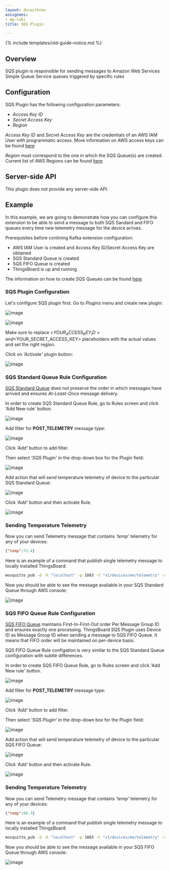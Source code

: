 ```yaml
---
layout: docwithnav
assignees:
- mp-loki
title: SQS Plugin

---
```


{% include templates/old-guide-notice.md %}

## Overview

SQS plugin is responsible for sending messages to Amazon Web Services Simple Queue Service queues triggered by specific rules

## Configuration

SQS Plugin has the following configuration parameters:

 - *Access Key ID*
 - *Secret Access Key*
 - *Region*

*Access Key ID* and *Secret Access Key* are the credentials of an AWS IAM User with programmatic access. More information on AWS access keys can be found [here](http://docs.aws.amazon.com/IAM/latest/UserGuide/id_credentials_access-keys.html) 

*Region* must correspond to the one in which the SQS Queue(s) are created. Current list of AWS Regions can be found [here](http://docs.aws.amazon.com/general/latest/gr/rande.html)
 
## Server-side API

This plugin does not provide any server-side API.

## Example

In this example, we are going to demonstrate how you can configure this extension to be able to send a message to both SQS Sandard and FIFO queues every time new telemetry message for the device arrives.

Prerequisites before contining Kafka extension configuration:

 - AWS IAM User is created and Access Key ID/Secret Access Key are obtained
 - SQS Standard Queue is created
 - SQS FIFO Queue is created
 - ThingsBoard is up and running

The information on how to create SQS Queues can be found [here](http://docs.aws.amazon.com/AWSSimpleQueueService/latest/SQSDeveloperGuide/sqs-create-queue.html)
 
### SQS Plugin Configuration

Let's configure SQS plugin first. Go to *Plugins* menu and create new plugin:

![image](https://img.tbqa.cloud/reference/plugins/sqs/sqs-plugin-config-1.png)

![image](https://img.tbqa.cloud/reference/plugins/sqs/sqs-plugin-config-2.png)

Make sure to replace <$YOUR_ACCESS_KEY_ID> and <$YOUR_SECRET_ACCESS_KEY> placeholders with the actual values and set the right region. 

Click on *'Activate'* plugin button:

![image](https://img.tbqa.cloud/reference/plugins/sqs/sqs-activate-plugin.png)

### SQS Standard Queue Rule Configuration

[SQS Standard Queue](http://docs.aws.amazon.com/AWSSimpleQueueService/latest/SQSDeveloperGuide/standard-queues.html) does not preserve the order in which messages have arrived and ensures *At-Least-Once* message delivery.

In order to create SQS Standard Queue Rule, go to Rules screen and click 'Add New rule' button.

![image](https://img.tbqa.cloud/reference/plugins/sqs/sqs-standard-queue-rule.png)

Add filter for **POST_TELEMETRY** message type:

![image](https://img.tbqa.cloud/reference/plugins/post-telemetry-filter.png)

Click *'Add'* button to add filter.

Then select *'SQS Plugin'* in the drop-down box for the Plugin field:

![image](https://img.tbqa.cloud/reference/plugins/sqs/sqs-plugin-selection.png)

Add action that will send temperature telemetry of device to the particular SQS Standard Queue:

![image](https://img.tbqa.cloud/reference/plugins/sqs/sqs-standard-queue-action.png)

Click *'Add'* button and then activate Rule.

![image](https://img.tbqa.cloud/reference/plugins/sqs/sqs-standard-queue-activate-rule.png)

### Sending Temperature Telemetry

Now you can send Telemetry message that contains *'temp'* telemetry for any of your devices:

```json
{"temp":73.4}
```

Here is an example of a command that publish single telemetry message to locally installed ThingsBoard:

```bash
mosquitto_pub -d -h "localhost" -p 1883 -t "v1/devices/me/telemetry" -u "$ACCESS_TOKEN" -m "{'temp':73.4}"
```

Now you should be able to see the message available in your SQS Standard Queue through AWS console:

![image](https://img.tbqa.cloud/reference/plugins/sqs/sqs-standard-queue-message-received.png)

### SQS FIFO Queue Rule Configuration

[SQS FIFO Queue](http://docs.aws.amazon.com/AWSSimpleQueueService/latest/SQSDeveloperGuide/FIFO-queues.html) maintains First-In-First-Out order Per Message Group ID and ensures exactly one processing.
ThingsBoard SQS Plugin uses Device ID as Message Group ID  when sending a message to SQS FIFO Queue. It means that FIFO order will be maintained on per-device basis.

SQS FIFO Queue Rule configation is very similar to the SQS Standard Queue configuration with subtle differences.

In order to create SQS FIFO Queue Rule, go to Rules screen and click 'Add New rule' button.

![image](https://img.tbqa.cloud/reference/plugins/sqs/sqs-fifo-queue-rule.png)

Add filter for **POST_TELEMETRY** message type:

![image](https://img.tbqa.cloud/reference/plugins/sqs/post-telemetry-filter.png)

Click *'Add'* button to add filter.

Then select *'SQS Plugin'* in the drop-down box for the Plugin field:

![image](https://img.tbqa.cloud/reference/plugins/sqs/sqs-plugin-selection.png)

Add action that will send temperature telemetry of device to the particular SQS FIFO Queue:

![image](https://img.tbqa.cloud/reference/plugins/sqs/sqs-fifo-queue-action.png)

Click *'Add'* button and then activate Rule.

![image](https://img.tbqa.cloud/reference/plugins/sqs/sqs-fifo-queue-activate-rule.png)

### Sending Temperature Telemetry

Now you can send Telemetry message that contains *'temp'* telemetry for any of your devices:

```json
{"temp":68.3}
```

Here is an example of a command that publish single telemetry message to locally installed ThingsBoard:

```bash
mosquitto_pub -d -h "localhost" -p 1883 -t "v1/devices/me/telemetry" -u "$ACCESS_TOKEN" -m "{'temp':68.3}"
```

Now you should be able to see the message available in your SQS FIFO Queue through AWS console:

![image](https://img.tbqa.cloud/reference/plugins/sqs/sqs-fifo-queue-message-received.png)